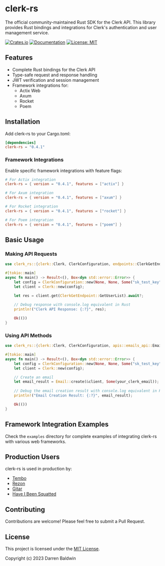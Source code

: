 # clerk-rs

The official community-maintained Rust SDK for the Clerk API. This library provides Rust bindings and integrations for Clerk's authentication and user management service.

[![Crates.io](https://img.shields.io/crates/v/clerk-rs.svg)](https://crates.io/crates/clerk-rs)
[![Documentation](https://docs.rs/clerk-rs/badge.svg)](https://docs.rs/clerk-rs)
[![License: MIT](https://img.shields.io/badge/License-MIT-yellow.svg)](https://opensource.org/licenses/MIT)

## Features

- Complete Rust bindings for the Clerk API
- Type-safe request and response handling
- JWT verification and session management
- Framework integrations for:
  - Actix Web
  - Axum
  - Rocket
  - Poem

## Installation

Add clerk-rs to your Cargo.toml:

```toml
[dependencies]
clerk-rs = "0.4.1"
```

### Framework Integrations

Enable specific framework integrations with feature flags:

```toml
# For Actix integration
clerk-rs = { version = "0.4.1", features = ["actix"] }

# For Axum integration
clerk-rs = { version = "0.4.1", features = ["axum"] }

# For Rocket integration
clerk-rs = { version = "0.4.1", features = ["rocket"] }

# For Poem integration
clerk-rs = { version = "0.4.1", features = ["poem"] }
```

## Basic Usage

### Making API Requests

```rust
use clerk_rs::{clerk::Clerk, ClerkConfiguration, endpoints::ClerkGetEndpoint};

#[tokio::main]
async fn main() -> Result<(), Box<dyn std::error::Error>> {
    let config = ClerkConfiguration::new(None, None, Some("sk_test_key".to_string()), None);
    let client = Clerk::new(config);

    let res = client.get(ClerkGetEndpoint::GetUserList).await?;
    
    // Debug response with console.log equivalent in Rust
    println!("Clerk API Response: {:?}", res);

    Ok(())
}
```

### Using API Methods

```rust
use clerk_rs::{clerk::Clerk, ClerkConfiguration, apis::emails_api::Email};

#[tokio::main]
async fn main() -> Result<(), Box<dyn std::error::Error>> {
    let config = ClerkConfiguration::new(None, None, Some("sk_test_key".to_string()), None);
    let client = Clerk::new(config);

    // Create an email
    let email_result = Email::create(&client, Some(your_clerk_email));
    
    // Debug the email creation result with console.log equivalent in Rust
    println!("Email Creation Result: {:?}", email_result);

    Ok(())
}
```

## Framework Integration Examples

Check the `examples` directory for complete examples of integrating clerk-rs with various web frameworks.

## Production Users

clerk-rs is used in production by:

- [Tembo](https://tembo.io)
- [Rezon](https://rezon.ai)
- [Gitar](https://gitar.co)
- [Have I Been Squatted](https://haveibeensquatted.com)

## Contributing

Contributions are welcome! Please feel free to submit a Pull Request.

## License

This project is licensed under the [MIT License](LICENSE).

Copyright (c) 2023 Darren Baldwin